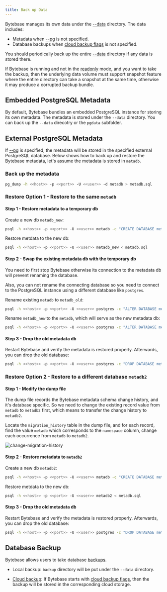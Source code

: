 ```yaml
---
title: Back up Data
---
```


Bytebase manages its own data under the [--data](/docs/reference/command-line#--data-directory) directory. The data includes:

- Metadata when [--pg](/docs/reference/command-line#--pg-string) is not specified.
- Database backups when [cloud backup flags](/docs/reference/command-line#--backup-bucket-bucket) is not specified.

<HintBlock type="info">

You should periodically back up the entire [--data](/docs/reference/command-line#--data-directory) directory if any data is stored there.

If Bytebase is running and not in the [readonly](/docs/reference/command-line#--readonly) mode, and you want to take the backup, then the underlying data volume must support snapshot feature where the entire directory can take a snapshot at the same time, otherwise it may produce a corrupted backup bundle.

</HintBlock>

## Embedded PostgreSQL Metadata

By default, Bytebase bundles an embedded PostgreSQL instance for storing its own metadata. The metadata is stored under the `--data` directory. You can back up the `--data` direcotry or the `pgdata` subfolder.

## External PostgreSQL Metadata

If [--pg](/docs/reference/command-line#--pg-string) is specified, the metadata will be stored in the specified external PostgreSQL database. Below shows how to back up and restore the Bytebase metadata, let's assume the metadata is stored in `metadb`.

### Back up the metadata

```bash
pg_dump -h <<host>> -p <<port>> -U <<user>> -d metadb > metadb.sql
```

### Restore Option 1 - Restore to the same `metadb`

#### Step 1 - Restore metadata to a temporary db

Create a new db `metadb_new`:

```bash
psql -h <<host>> -p <<port>> -U <<user>> metadb -c "CREATE DATABASE metadb_new"
```

Restore metdata to the new db:

```bash
psql -h <<host>> -p <<port>> -U <<user>> metadb_new < metadb.sql
```

#### Step 2 - Swap the existing metadata db with the temporary db

<HintBlock type="info">

You need to first stop Bytebase otherwise its connection to the metadata db will prevent renaming the database.

Also, you can not rename the connecting database so you need to connect to the PostgreSQL instance using a different database like `postgres`.

</HintBlock>

Rename existing `metadb` to `metadb_old`:

```bash
psql -h <<host>> -p <<port>> -U <<user>> postgres -c "ALTER DATABASE metadb RENAME TO metadb_old"
```

Rename `metadb_new` to the `metadb`, which will serve as the new metadata db:

```bash
psql -h <<host>> -p <<port>> -U <<user>> postgres -c "ALTER DATABASE metadb_new RENAME TO metadb"
```

#### Step 3 - Drop the old metadata db

Restart Bytebase and verify the metadata is restored properly. Afterwards, you can drop the old database:

```bash
psql -h <<host>> -p <<port>> -U <<user>> postgres -c "DROP DATABASE metadb_old"
```

### Restore Option 2 - Restore to a different database `metadb2`

#### Step 1 - Modify the dump file

The dump file records the Bytebase metadata schema change history, and it's database specific. So we
need to change the existing record value from `metadb` to `metadb2` first, which means to transfer
the change history to `metadb2`.

Locate the `migration_history` table in the dump file, and for each record, find the value `metadb`
which corresponds to the `namespace` column, change each occurrence from `metadb` to `metadb2`.

![change-migration-history](/docs/administration/back-up-data/change-migration-history.webp)

#### Step 2 - Restore metadata to `metadb2`

Create a new db `metadb2`:

```bash
psql -h <<host>> -p <<port>> -U <<user>> metadb -c "CREATE DATABASE metadb2"
```

Restore metdata to the new db:

```bash
psql -h <<host>> -p <<port>> -U <<user>> metadb2 < metadb.sql
```

#### Step 3 - Drop the old metadata db

Restart Bytebase and verify the metadata is restored properly. Afterwards, you can drop the old database:

```bash
psql -h <<host>> -p <<port>> -U <<user>> postgres -c "DROP DATABASE metadb"
```

## Database Backup

Bytebase allows users to take database [backups](/docs/disaster-recovery/backup-restore-database/overview).

- Local backup: `backup` directory will be put under the `--data` directory.

- [Cloud backup](/docs/disaster-recovery/backup-restore-database/cloud-backup): If Bytebase starts with
  [cloud backup flags](/docs/reference/command-line#--backup-bucket-bucket), then the backup will be
  stored in the corresponding cloud storage.
